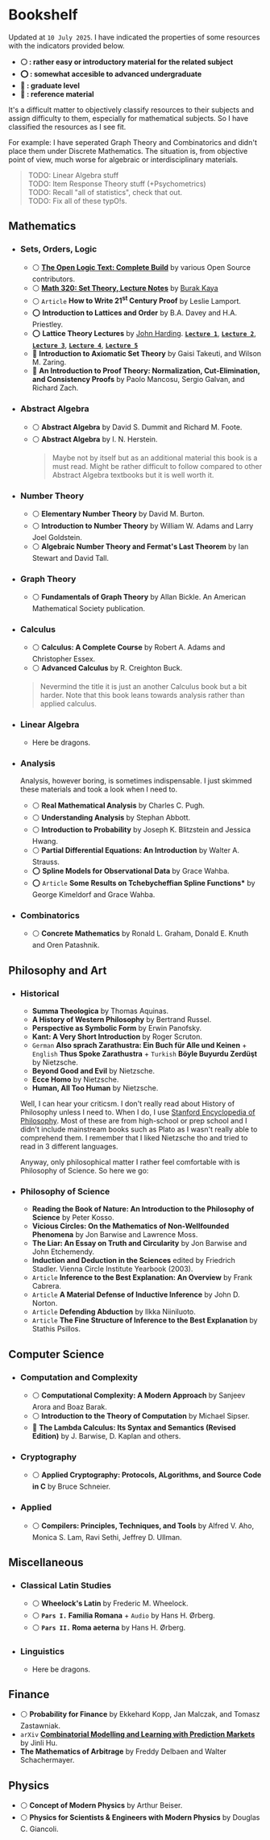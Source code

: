 # Bookshelf

Updated at `10 July 2025`. I have indicated the properties of some resources with the indicators provided below.

* **:white_circle: : rather easy or introductory material for the related subject**
* **:o: : somewhat accesible to advanced undergraduate**
* **:red_circle: : graduate level**
* **:large_orange_diamond: : reference material**

It's a difficult matter to objectively classify resources to their subjects and assign difficulty to them, especially for mathematical subjects. So I have classified the resources as I see fit.

For example: I have seperated Graph Theory and Combinatorics and didn't place them under Discrete Mathematics. The situation is, from objective point of view, much worse for algebraic or interdisciplinary materials.

> TODO: Linear Algebra stuff
\
> TODO: Item Response Theory stuff (+Psychometrics)
\
> TODO: Recall "all of statistics", check that out.
\
> TODO: Fix all of these typO!s.

## Mathematics

* ### Sets, Orders, Logic

    * :white_circle: [**The Open Logic Text: Complete Build**](https://builds.openlogicproject.org/open-logic-complete.pdf) by various Open Source contributors.
    * :white_circle: [**Math 320: Set Theory, Lecture Notes**](https://users.metu.edu.tr/burakk/lecturenotes/320lecturenotes.pdf) by [Burak Kaya](https://blog.metu.edu.tr/burakk/)
    * :white_circle: `Article` **How to Write 21<sup>st</sup> Century Proof** by Leslie Lamport.
    * :o: **Introduction to Lattices and Order** by B.A. Davey and H.A. Priestley.
    * :o: **Lattice Theory Lectures** by [John Harding](https://math.nmsu.edu/people/personal-pages/john-harding.html). [**`Lecture 1`**](https://math.nmsu.edu/people/personal-pages/files/ESSLLI1.pdf),  [**`Lecture 2`**](https://math.nmsu.edu/people/personal-pages/files/ESSLLI2.pdf), [**`Lecture 3`**](https://math.nmsu.edu/people/personal-pages/files/ESSLLI3.pdf), [**`Lecture 4`**](https://math.nmsu.edu/people/personal-pages/files/ESSLLI4.pdf), [**`Lecture 5`**](https://math.nmsu.edu/people/personal-pages/files/ESSLLI5.pdf)
    * :red_circle: **Introduction to Axiomatic Set Theory** by Gaisi Takeuti, and Wilson M. Zaring.
    * :red_circle: **An Introduction to Proof Theory: Normalization, Cut-Elimination, and Consistency Proofs** by Paolo Mancosu, Sergio Galvan, and Richard Zach.

* ### Abstract Algebra

    * :white_circle: **Abstract Algebra** by David S. Dummit and Richard M. Foote.
    * :white_circle: **Abstract Algebra** by I. N. Herstein.
        > Maybe not by itself but as an additional material this book is a must read. Might be rather difficult to follow compared to other Abstract Algebra textbooks but it is well worth it.

* ### Number Theory

    * :white_circle: **Elementary Number Theory** by David M. Burton.
    * :white_circle: **Introduction to Number Theory** by William W. Adams and Larry Joel Goldstein.
    * :white_circle: **Algebraic Number Theory and Fermat's Last Theorem** by Ian Stewart and David Tall.

* ### Graph Theory

    * :white_circle: **Fundamentals of Graph Theory** by Allan Bickle. An American Mathematical Society publication.

* ### Calculus

    * :white_circle: **Calculus: A Complete Course** by Robert A. Adams and Christopher Essex.
    * :white_circle: **Advanced Calculus** by R. Creighton Buck.
    > Nevermind the title it is just an another Calculus book but a bit harder. Note that this book leans towards analysis rather than applied calculus.

* ### Linear Algebra

    * Here be dragons.

* ### Analysis

    <!-- * :white_circle: **Principles of Mathematical Analysis** by Walter Rudin.
    > Didn't really even take a peek at this book but seemingly if you study Mathematics you must have this on your shelf. -->

    Analysis, however boring, is sometimes indispensable. I just skimmed these materials and took a look when I need to.

    * :white_circle: **Real Mathematical Analysis** by Charles C. Pugh.
    * :white_circle: **Understanding Analysis** by Stephan Abbott.
    * :white_circle: **Introduction to Probability** by Joseph K. Blitzstein and Jessica Hwang.
    * :white_circle: **Partial Differential Equations: An Introduction** by Walter A. Strauss.
    * :o: **Spline Models for Observational Data** by Grace Wahba.
    * :o: `Article` **Some Results on Tchebycheffian Spline Functions\*** by George Kimeldorf and Grace Wahba.

* ### Combinatorics

    * :white_circle: **Concrete Mathematics** by Ronald L. Graham, Donald E. Knuth and Oren Patashnik.

## Philosophy and Art

<!-- * **Pragmatism** by William James. -->
<!-- * **How the Mind Works**  by Steven Pinker. -->

* ### Historical

    * **Summa Theologica** by Thomas Aquinas.
    * **A History of Western Philosophy** by Bertrand Russel.
    * **Perspective as Symbolic Form** by Erwin Panofsky.
    * **Kant: A Very Short Introduction** by Roger Scruton.
    * `German` **Also sprach Zarathustra: Ein Buch für Alle und Keinen** + `English` **Thus Spoke Zarathustra** + `Turkish` **Böyle Buyurdu Zerdüşt** by Nietzsche.
    * **Beyond Good and Evil** by Nietzsche.
    * **Ecce Homo** by Nietzsche.
    * **Human, All Too Human** by Nietzsche.

    Well, I can hear your criticsm. I don't really read about History of Philosophy unless I need to. When I do, I use [Stanford Encyclopedia of Philosophy](https://plato.stanford.edu/). Most of these are from high-school or prep school and I didn't include mainstream books such as Plato as I wasn't really able to comprehend them. I remember that I liked Nietzsche tho and tried to read in 3 different languages.

    Anyway, only philosophical matter I rather feel comfortable with is Philosophy of Science. So here we go:

* ### Philosophy of Science

    * **Reading the Book of Nature: An Introduction to the Philosophy of Science** by Peter Kosso.
    * **Vicious Circles: On the Mathematics of Non-Wellfounded Phenomena** by Jon Barwise and Lawrence Moss.
    * **The Liar: An Essay on Truth and Circularity** by Jon Barwise and John Etchemendy.
    * **Induction and Deduction in the Sciences** edited by Friedrich Stadler. Vienna Circle Institute Yearbook (2003).
    * `Article` **Inference to the Best Explanation: An Overview** by Frank Cabrera.
    * `Article` **A Material Defense of Inductive Inference** by John D. Norton.
    * `Article` **Defending Abduction** by Ilkka Niiniluoto.
    * `Article` **The Fine Structure of Inference to the Best Explanation** by Stathis Psillos.

## Computer Science

* ### Computation and Complexity

    * :white_circle: **Computational Complexity: A Modern Approach** by Sanjeev Arora and Boaz Barak.
    * :white_circle: **Introduction to the Theory of Computation** by Michael Sipser.
    * :large_orange_diamond: **The Lambda Calculus: Its Syntax and Semantics (Revised Edition)** by J. Barwise, D. Kaplan and others.

* ### Cryptography

    * :white_circle: **Applied Cryptography: Protocols, ALgorithms, and Source Code in C** by Bruce Schneier.

* ### Applied

    * :white_circle: **Compilers: Principles, Techniques, and Tools** by Alfred V. Aho, Monica S. Lam, Ravi Sethi, Jeffrey D. Ullman.

## Miscellaneous

* ### Classical Latin Studies

    * :white_circle: **Wheelock's Latin** by Frederic M. Wheelock.
    * :white_circle: **`Pars I.` Familia Romana** + `Audio` by Hans H. Ørberg.
    * :white_circle: **`Pars II.` Roma aeterna** by Hans H. Ørberg.

* ### Linguistics

    * Here be dragons.

## Finance

<!-- * ### Misc -->

* :white_circle: **Probability for Finance** by Ekkehard Kopp, Jan Malczak, and Tomasz Zastawniak.
* `arXiv` [**Combinatorial Modelling and Learning with Prediction Markets**](https://arxiv.org/abs/1201.3851) by Jinli Hu.
* **The Mathematics of Arbitrage** by Freddy Delbaen and Walter Schachermayer.

## Physics

* :white_circle: **Concept of Modern Physics** by Arthur Beiser.
* :white_circle: **Physics for Scientists & Engineers with Modern Physics** by Douglas C. Giancoli.
